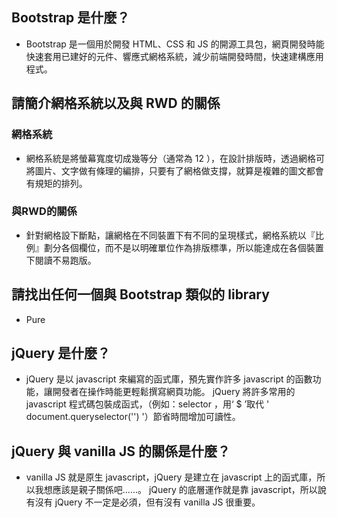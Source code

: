 ## Bootstrap 是什麼？
- Bootstrap 是一個用於開發 HTML、CSS 和 JS 的開源工具包，網頁開發時能快速套用已建好的元件、響應式網格系統，減少前端開發時間，快速建構應用程式。


## 請簡介網格系統以及與 RWD 的關係
### 網格系統
- 網格系統是將螢幕寬度切成幾等分（通常為 12 ），在設計排版時，透過網格可將圖片、文字做有條理的編排，只要有了網格做支撐，就算是複雜的圖文都會有規矩的排列。
### 與RWD的關係
- 針對網格設下斷點，讓網格在不同裝置下有不同的呈現樣式，網格系統以『比例』劃分各個欄位，而不是以明確單位作為排版標準，所以能達成在各個裝置下閱讀不易跑版。

## 請找出任何一個與 Bootstrap 類似的 library
- Pure


## jQuery 是什麼？
- jQuery 是以 javascript 來編寫的函式庫，預先實作許多 javascript 的函數功能，讓開發者在操作時能更輕鬆撰寫網頁功能。 jQuery 將許多常用的 javascript 程式碼包裝成函式，（例如：selector ，用‘ $ ’取代 ' document.queryselector('') '）節省時間增加可讀性。

## jQuery 與 vanilla JS 的關係是什麼？
- vanilla JS 就是原生 javascript，jQuery 是建立在 javascript 上的函式庫，所以我想應該是親子關係吧......。 jQuery 的底層運作就是靠 javascript，所以說有沒有 jQuery 不一定是必須，但有沒有 vanilla JS 很重要。

